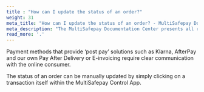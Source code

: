 ```yaml
---
title : "How can I update the status of an order?"
weight: 31
meta_title: "How can I update the status of an order? - MultiSafepay Docs"
meta_description: "The MultiSafepay Documentation Center presents all relevant information about our Plugins and API. You can also find support pages for payment methods, tools and general questions as well as the contact details of our Support and Integration Teams."
read_more: '.'
---
```


Payment methods that provide ‘post pay’ solutions such as Klarna, AfterPay and our own Pay After Delivery or E-invoicing require clear communication with the online consumer.

The status of an order can be manually updated by simply clicking on a transaction itself within the MultiSafepay Control App.
